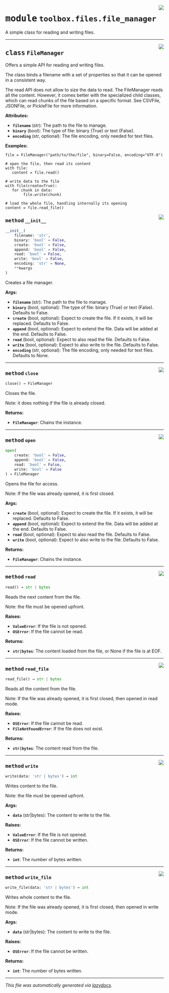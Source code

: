 <!-- markdownlint-disable -->

<a href="../toolbox/files/file_manager.py#L0"><img align="right" style="float:right;" src="https://img.shields.io/badge/-source-cccccc?style=flat-square"></a>

# <kbd>module</kbd> `toolbox.files.file_manager`
A simple class for reading and writing files. 



---

<a href="../toolbox/files/file_manager.py#L9"><img align="right" style="float:right;" src="https://img.shields.io/badge/-source-cccccc?style=flat-square"></a>

## <kbd>class</kbd> `FileManager`
Offers a simple API for reading and writing files. 

The class binds a filename with a set of properties so that it can be opened in a consistent way. 

The read API does not allow to size the data to read. The FileManager reads all the content. However, it comes better with the specialized child classes, which can read chunks of the file based on a specific format. See CSVFile, JSONFile, or PickleFile for more information. 



**Attributes:**
 
 - <b>`filename`</b> (str):  The path to the file to manage. 
 - <b>`binary`</b> (bool):  The type of file: binary (True) or text (False). 
 - <b>`encoding`</b> (str, optional):  The file encoding, only needed for text files. 



**Examples:**
 ```
file = FileManager("path/to/the/file", binary=False, encoding="UTF-8")

# open the file, then read its content
with file:
    content = file.read()

# write data to the file
with file(create=True):
    for chunk in data:
         file.write(chunk)

# load the whole file, handling internally its opening
content = file.read_file()
``` 

<a href="../toolbox/files/file_manager.py#L42"><img align="right" style="float:right;" src="https://img.shields.io/badge/-source-cccccc?style=flat-square"></a>

### <kbd>method</kbd> `__init__`

```python
__init__(
    filename: 'str',
    binary: 'bool' = False,
    create: 'bool' = False,
    append: 'bool' = False,
    read: 'bool' = False,
    write: 'bool' = False,
    encoding: 'str' = None,
    **kwargs
)
```

Creates a file manager. 



**Args:**
 
 - <b>`filename`</b> (str):  The path to the file to manage. 
 - <b>`binary`</b> (bool, optional):  The type of file: binary (True) or text (False). Defaults to False. 
 - <b>`create`</b> (bool, optional):  Expect to create the file. If it exists, it will be replaced. Defaults to False. 
 - <b>`append`</b> (bool, optional):  Expect to extend the file. Data will be added at the end. Defaults to False. 
 - <b>`read`</b> (bool, optional):  Expect to also read the file. Defaults to False. 
 - <b>`write`</b> (bool, optional):  Expect to also write to the file. Defaults to False. 
 - <b>`encoding`</b> (str, optional):  The file encoding, only needed for text files. Defaults to None. 




---

<a href="../toolbox/files/file_manager.py#L114"><img align="right" style="float:right;" src="https://img.shields.io/badge/-source-cccccc?style=flat-square"></a>

### <kbd>method</kbd> `close`

```python
close() → FileManager
```

Closes the file. 

Note: it does nothing if the file is already closed. 



**Returns:**
 
 - <b>`FileManager`</b>:  Chains the instance. 

---

<a href="../toolbox/files/file_manager.py#L79"><img align="right" style="float:right;" src="https://img.shields.io/badge/-source-cccccc?style=flat-square"></a>

### <kbd>method</kbd> `open`

```python
open(
    create: 'bool' = False,
    append: 'bool' = False,
    read: 'bool' = False,
    write: 'bool' = False
) → FileManager
```

Opens the file for access. 

Note: If the file was already opened, it is first closed. 



**Args:**
 
 - <b>`create`</b> (bool, optional):  Expect to create the file. If it exists, it will be replaced. Defaults to False. 
 - <b>`append`</b> (bool, optional):  Expect to extend the file. Data will be added at the end. Defaults to False. 
 - <b>`read`</b> (bool, optional):  Expect to also read the file. Defaults to False. 
 - <b>`write`</b> (bool, optional):  Expect to also write to the file. Defaults to False. 



**Returns:**
 
 - <b>`FileManager`</b>:  Chains the instance. 

---

<a href="../toolbox/files/file_manager.py#L161"><img align="right" style="float:right;" src="https://img.shields.io/badge/-source-cccccc?style=flat-square"></a>

### <kbd>method</kbd> `read`

```python
read() → str | bytes
```

Reads the next content from the file. 

Note: the file must be opened upfront. 



**Raises:**
 
 - <b>`ValueError`</b>:  If the file is not opened. 
 - <b>`OSError`</b>:  If the file cannot be read. 



**Returns:**
 
 - <b>`str|bytes`</b>:  The content loaded from the file, or None if the file is at EOF. 

---

<a href="../toolbox/files/file_manager.py#L129"><img align="right" style="float:right;" src="https://img.shields.io/badge/-source-cccccc?style=flat-square"></a>

### <kbd>method</kbd> `read_file`

```python
read_file() → str | bytes
```

Reads all the content from the file. 

Note: If the file was already opened, it is first closed, then opened in read mode. 



**Raises:**
 
 - <b>`OSError`</b>:  If the file cannot be read. 
 - <b>`FileNotFoundError`</b>:  If the file does not exist. 



**Returns:**
 
 - <b>`str|bytes`</b>:  The content read from the file. 

---

<a href="../toolbox/files/file_manager.py#L178"><img align="right" style="float:right;" src="https://img.shields.io/badge/-source-cccccc?style=flat-square"></a>

### <kbd>method</kbd> `write`

```python
write(data: 'str | bytes') → int
```

Writes content to the file. 

Note: the file must be opened upfront. 



**Args:**
 
 - <b>`data`</b> (str|bytes):  The content to write to the file. 



**Raises:**
 
 - <b>`ValueError`</b>:  If the file is not opened. 
 - <b>`OSError`</b>:  If the file cannot be written. 



**Returns:**
 
 - <b>`int`</b>:  The number of bytes written. 

---

<a href="../toolbox/files/file_manager.py#L144"><img align="right" style="float:right;" src="https://img.shields.io/badge/-source-cccccc?style=flat-square"></a>

### <kbd>method</kbd> `write_file`

```python
write_file(data: 'str | bytes') → int
```

Writes whole content to the file. 

Note: If the file was already opened, it is first closed, then opened in write mode. 



**Args:**
 
 - <b>`data`</b> (str|bytes):  The content to write to the file. 



**Raises:**
 
 - <b>`OSError`</b>:  If the file cannot be written. 



**Returns:**
 
 - <b>`int`</b>:  The number of bytes written. 




---

_This file was automatically generated via [lazydocs](https://github.com/ml-tooling/lazydocs)._
